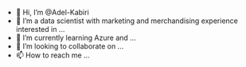 - 👋 Hi, I’m @Adel-Kabiri
- 👀 I’m a data scientist with marketing and merchandising experience interested in ...
- 🌱 I’m currently learning Azure and ...
- 💞️ I’m looking to collaborate on ...
- 📫 How to reach me ...

<!---
Adel-Kabiri/Adel-Kabiri is a ✨ special ✨ repository because its `README.md` (this file) appears on your GitHub profile.
You can click the Preview link to take a look at your changes.
--->
